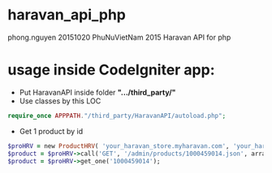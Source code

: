 # haravan_api_php
phong.nguyen 20151020 PhuNuVietNam 2015 
Haravan API for php 

# usage inside CodeIgniter app: 
- Put HaravanAPI inside folder **".../third_party/"**  
- Use classes by this LOC 
```php
require_once APPPATH."/third_party/HaravanAPI/autoload.php";    
```
- Get 1 product by id 

```ruby
$proHRV = new ProductHRV( 'your_haravan_store.myharavan.com', 'your_haravan_token', 'your_haravan_api_key', 'your_haravan_api_secret');  
$product = $proHRV->call('GET', '/admin/products/1000459014.json', array()); 
$product = $proHRV->get_one('1000459014');  
``` 
